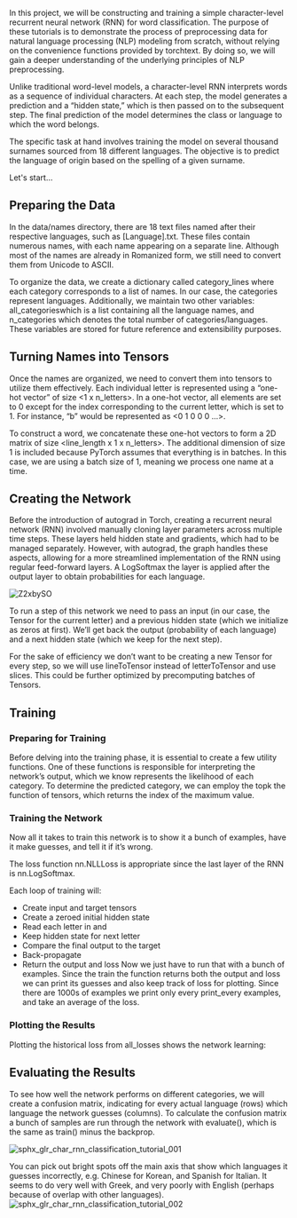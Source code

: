 


In this project, we will be constructing and training a simple character-level recurrent neural network (RNN) for word classification. The purpose of these tutorials is to demonstrate the process of preprocessing data for natural language processing (NLP) modeling from scratch, without relying on the convenience functions provided by torchtext. By doing so, we will gain a deeper understanding of the underlying principles of NLP preprocessing.

Unlike traditional word-level models, a character-level RNN interprets words as a sequence of individual characters. At each step, the model generates a prediction and a “hidden state,” which is then passed on to the subsequent step. The final prediction of the model determines the class or language to which the word belongs.

The specific task at hand involves training the model on several thousand surnames sourced from 18 different languages. The objective is to predict the language of origin based on the spelling of a given surname.

Let's start…

## Preparing the Data
In the data/names directory, there are 18 text files named after their respective languages, such as [Language].txt. These files contain numerous names, with each name appearing on a separate line. Although most of the names are already in Romanized form, we still need to convert them from Unicode to ASCII.

To organize the data, we create a dictionary called category_lines where each category corresponds to a list of names. In our case, the categories represent languages. Additionally, we maintain two other variables: all_categorieswhich is a list containing all the language names, and n_categories which denotes the total number of categories/languages. These variables are stored for future reference and extensibility purposes.

## Turning Names into Tensors
Once the names are organized, we need to convert them into tensors to utilize them effectively. Each individual letter is represented using a “one-hot vector” of size <1 x n_letters>. In a one-hot vector, all elements are set to 0 except for the index corresponding to the current letter, which is set to 1. For instance, “b” would be represented as <0 1 0 0 0 ...>.

To construct a word, we concatenate these one-hot vectors to form a 2D matrix of size <line_length x 1 x n_letters>. The additional dimension of size 1 is included because PyTorch assumes that everything is in batches. In this case, we are using a batch size of 1, meaning we process one name at a time.

## Creating the Network
Before the introduction of autograd in Torch, creating a recurrent neural network (RNN) involved manually cloning layer parameters across multiple time steps. These layers held hidden state and gradients, which had to be managed separately. However, with autograd, the graph handles these aspects, allowing for a more streamlined implementation of the RNN using regular feed-forward layers. A LogSoftmax the layer is applied after the output layer to obtain probabilities for each language.

![Z2xbySO](https://github.com/AhmetTasdemir/Classifying_Names_With_a_Character_Level_RNN_PyTorch/assets/79527973/303ab860-f9d3-4cc4-a24e-6b9d1841cfba)


To run a step of this network we need to pass an input (in our case, the Tensor for the current letter) and a previous hidden state (which we initialize as zeros at first). We’ll get back the output (probability of each language) and a next hidden state (which we keep for the next step).

For the sake of efficiency we don’t want to be creating a new Tensor for every step, so we will use lineToTensor instead of letterToTensor and use slices. This could be further optimized by precomputing batches of Tensors.

## Training
### Preparing for Training
Before delving into the training phase, it is essential to create a few utility functions. One of these functions is responsible for interpreting the network’s output, which we know represents the likelihood of each category. To determine the predicted category, we can employ the topk the function of tensors, which returns the index of the maximum value.

### Training the Network
Now all it takes to train this network is to show it a bunch of examples, have it make guesses, and tell it if it’s wrong.

The loss function nn.NLLLoss is appropriate since the last layer of the RNN is nn.LogSoftmax.

Each loop of training will:

* Create input and target tensors
* Create a zeroed initial hidden state
* Read each letter in and
* Keep hidden state for next letter
* Compare the final output to the target
* Back-propagate
* Return the output and loss
Now we just have to run that with a bunch of examples. Since the train the function returns both the output and loss we can print its guesses and also keep track of loss for plotting. Since there are 1000s of examples we print only every print_every examples, and take an average of the loss.

### Plotting the Results
Plotting the historical loss from all_losses shows the network learning:


## Evaluating the Results
To see how well the network performs on different categories, we will create a confusion matrix, indicating for every actual language (rows) which language the network guesses (columns). To calculate the confusion matrix a bunch of samples are run through the network with evaluate(), which is the same as train() minus the backprop.

![sphx_glr_char_rnn_classification_tutorial_001](https://github.com/AhmetTasdemir/Classifying_Names_With_a_Character_Level_RNN_PyTorch/assets/79527973/5c9f5046-8d9d-4d88-9a06-d356a36a6eca)

You can pick out bright spots off the main axis that show which languages it guesses incorrectly, e.g. Chinese for Korean, and Spanish for Italian. It seems to do very well with Greek, and very poorly with English (perhaps because of overlap with other languages).
![sphx_glr_char_rnn_classification_tutorial_002](https://github.com/AhmetTasdemir/Classifying_Names_With_a_Character_Level_RNN_PyTorch/assets/79527973/21130b69-83cf-4d20-aec3-54656e4e3896)
